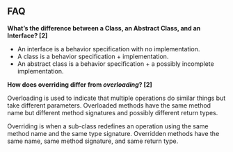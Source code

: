 <link rel="stylesheet" href="{{baseUrl}}/css/textbook.css">

<div class="website-content">

## FAQ

<div id="main">

**What’s the difference between a Class, an Abstract Class, and an Interface? [2]**

* An interface is a behavior specification with no implementation.
* A class is a behavior specification + implementation.
* An abstract class is a behavior specification + a possibly incomplete implementation.

**How does overriding differ from _overloading_? [2]**

Overloading is used to indicate that multiple operations do similar things but take different parameters. Overloaded methods have the same method name but different method signatures and possibly different return types.

Overriding is when a sub-class redefines an operation using the same method name and the same type signature. Overridden methods have the same name, same method signature, and same return type.


</div>
</div>
